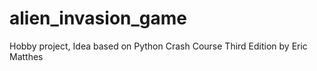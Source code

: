 # alien_invasion_game
Hobby project, Idea based on Python Crash Course Third Edition by Eric Matthes

